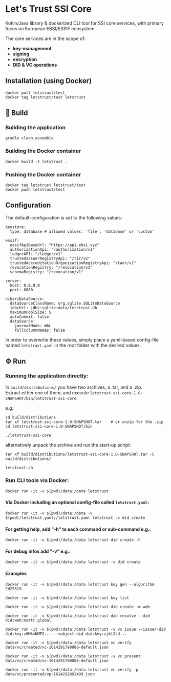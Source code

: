 # Let's Trust SSI Core

Kotlin/Java library & dockerized CLI tool for SSI core services, with primary focus on European EBSI/ESSIF ecosystem.

The core services are in the scope of:
 - **key-management**
 - **signing**
 - **encryption**
 - **DID & VC operations**

## Installation (using Docker)
    docker pull letstrust/test
    docker tag letstrust/test letstrust

## :hammer: Build

### Building the application
    gradle clean assemble

### Building the Docker container
    docker build -t letstrust .

### Pushing the Docker container
    docker tag letstrust letstrust/test
    docker push letstrust/test

## Configuration

The default-configuration is set to the following values:

````
keystore:
  type: database # allowed values: 'file', 'database' or 'custom'

essif:
  essifApiBaseUrl: "https://api.ebsi.xyz"
  authorizationApi: "/authorization/v1"
  ledgerAPI: "/ledger/v1"
  trustedIssuerRegistryApi: "/tir/v2"
  trustedAccreditationOrganizationRegistryApi: "/taor/v1"
  revocationRegistry: "/revocation/v1"
  schemaRegistry: "/revocation/v1"

server:
  host: 0.0.0.0
  port: 8080

hikariDataSource:
  dataSourceClassName: org.sqlite.SQLiteDataSource
  jdbcUrl: jdbc:sqlite:data/letstrust.db
  maximumPoolSize: 5
  autoCommit: false
  dataSource:
    journalMode: WAL
    fullColumnNames: false
````

In order to overwrite these values, simply place a yaml-based config-file named `letstrust.yaml` in the root folder with the desired values.


## :gear: Run

### Running the application directly:

In `build/distributions/` you have two archives, a .tar, and a .zip.  
Extract either one of them, and execute `letstrust-ssi-core-1.0-SNAPSHOT/bin/letstrust-ssi-core`.

e.g.:

    cd build/distributions
    tar xf letstrust-ssi-core-1.0-SNAPSHOT.tar    # or unzip for the .zip
    cd letstrust-ssi-core-1.0-SNAPSHOT/bin

    ./letstrust-ssi-core

alternatively unpack the archive and run the start-up script:

    tar xf build/distributions/letstrust-ssi-core-1.0-SNAPSHOT.tar -C build/distributions/

    letstrust.sh
### Run CLI tools via Docker:
    docker run -it -v $(pwd)/data:/data letstrust

#### Via Docker including an optional config-file called `letstrust.yaml`:
    docker run -it -v $(pwd)/data:/data -v $(pwd)/letstrust.yaml:/letstrust.yaml letstrust -v did create

#### For getting help, add "-h" to each command or sub-command e.g.:
    docker run -it -v $(pwd)/data:/data letstrust did create -h

#### For debug infos add "-v" e.g.:

    docker run -it -v $(pwd)/data:/data letstrust -v did create

#### Examples
    docker run -it -v $(pwd)/data:/data letstrust key gen --algorithm Ed25519

    docker run -it -v $(pwd)/data:/data letstrust key list

    docker run -it -v $(pwd)/data:/data letstrust did create -m web

    docker run -it -v $(pwd)/data:/data letstrust did resolve --did did:web:mattr.global

    docker run -it -v $(pwd)/data:/data letstrust -v vc issue --issuer-did did:key:z6MkmNMF2... --subject-did did:key:zjkl2sd...

    docker run -it -v $(pwd)/data:/data letstrust vc verify data/vc/created/vc-1614291790088-default.json

    docker run -it -v $(pwd)/data:/data letstrust -v vc present data/vc/created/vc-1614291790088-default.json

    docker run -it -v $(pwd)/data:/data letstrust vc verify -p data/vc/presented/vp-1614291892489.json


